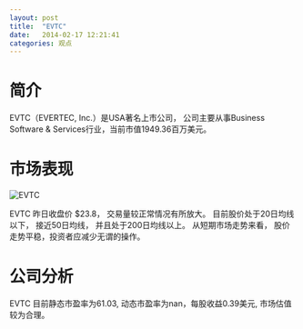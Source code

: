 ```yaml
---
layout: post
title:  "EVTC"
date:   2014-02-17 12:21:41
categories: 观点
---
```


# 简介
EVTC（EVERTEC, Inc.）是USA著名上市公司，
公司主要从事Business Software & Services行业，当前市值1949.36百万美元。

# 市场表现

![EVTC](http://finviz.com/chart.ashx?t=EVTC&ty=c&ta=1&p=d&s=l)

EVTC 昨日收盘价 $23.8，
交易量较正常情况有所放大。
目前股价处于20日均线以下，
接近50日均线，
并且处于200日均线以上。
从短期市场走势来看，
股价走势平稳，投资者应减少无谓的操作。

# 公司分析
EVTC 目前静态市盈率为61.03, 动态市盈率为nan，每股收益0.39美元,
市场估值较为合理。
